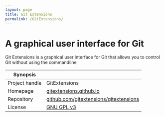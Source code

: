 ```yaml
---
layout: page
title: Git Extensions
permalink: /GitExtensions/
---
```


# A graphical user interface for Git

Git Extensions is a graphical user interface for Git that allows you to control Git without using the commandline

| Synopsis         |  |
|------------------|--|
| Project handle   | GitExtensions |
| Homepage         | [gitextensions.github.io](https://gitextensions.github.io/) |
| Repository       | [github.com/gitextensions/gitextensions](https://github.com/gitextensions/gitextensions) |
| License          | [GNU GPL v3](https://www.gnu.org/licenses/old-licenses/gpl-3.0.html) |
